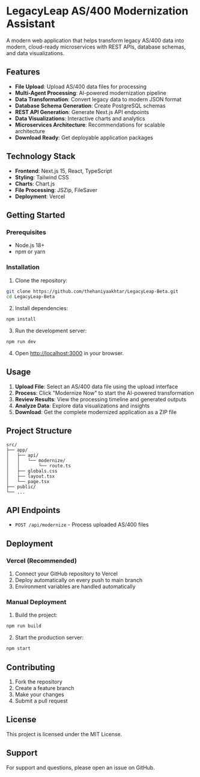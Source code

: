 # LegacyLeap AS/400 Modernization Assistant

A modern web application that helps transform legacy AS/400 data into modern, cloud-ready microservices with REST APIs, database schemas, and data visualizations.

## Features

- **File Upload**: Upload AS/400 data files for processing
- **Multi-Agent Processing**: AI-powered modernization pipeline
- **Data Transformation**: Convert legacy data to modern JSON format
- **Database Schema Generation**: Create PostgreSQL schemas
- **REST API Generation**: Generate Next.js API endpoints
- **Data Visualizations**: Interactive charts and analytics
- **Microservices Architecture**: Recommendations for scalable architecture
- **Download Ready**: Get deployable application packages

## Technology Stack

- **Frontend**: Next.js 15, React, TypeScript
- **Styling**: Tailwind CSS
- **Charts**: Chart.js
- **File Processing**: JSZip, FileSaver
- **Deployment**: Vercel

## Getting Started

### Prerequisites

- Node.js 18+ 
- npm or yarn

### Installation

1. Clone the repository:
```bash
git clone https://github.com/thehaniyaakhtar/LegacyLeap-Beta.git
cd LegacyLeap-Beta
```

2. Install dependencies:
```bash
npm install
```

3. Run the development server:
```bash
npm run dev
```

4. Open [http://localhost:3000](http://localhost:3000) in your browser.

## Usage

1. **Upload File**: Select an AS/400 data file using the upload interface
2. **Process**: Click "Modernize Now" to start the AI-powered transformation
3. **Review Results**: View the processing timeline and generated outputs
4. **Analyze Data**: Explore data visualizations and insights
5. **Download**: Get the complete modernized application as a ZIP file

## Project Structure

```
src/
├── app/
│   ├── api/
│   │   └── modernize/
│   │       └── route.ts
│   ├── globals.css
│   ├── layout.tsx
│   └── page.tsx
├── public/
└── ...
```

## API Endpoints

- `POST /api/modernize` - Process uploaded AS/400 files

## Deployment

### Vercel (Recommended)

1. Connect your GitHub repository to Vercel
2. Deploy automatically on every push to main branch
3. Environment variables are handled automatically

### Manual Deployment

1. Build the project:
```bash
npm run build
```

2. Start the production server:
```bash
npm start
```

## Contributing

1. Fork the repository
2. Create a feature branch
3. Make your changes
4. Submit a pull request

## License

This project is licensed under the MIT License.

## Support

For support and questions, please open an issue on GitHub.
